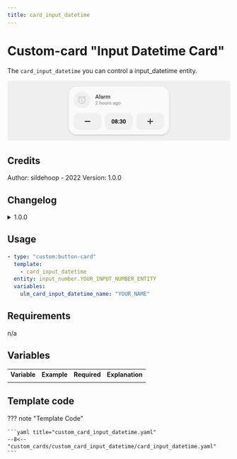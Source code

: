 ```yaml
---
title: card_input_datetime
---
```

<!-- markdownlint-disable MD046 -->

# Custom-card "Input Datetime Card"

The `card_input_datetime` you can control a input_datetime entity.

![Input Datetime Card](../../assets/img/card_input_datetime.png)

## Credits

Author: sildehoop - 2022
Version: 1.0.0

## Changelog

<details>
<summary>1.0.0</summary>
Initial release
</details>

## Usage

```yaml
- type: "custom:button-card"
  template:
    - card_input_datetime
  entity: input_number.YOUR_INPUT_NUMBER_ENTITY
  variables:
    ulm_card_input_datetime_name: "YOUR_NAME"
```

## Requirements

n/a

## Variables

<table>
<tr>
<th>Variable</th>
<th>Example</th>
<th>Required</th>
<th>Explanation</th>
</tr>
<tr>
<td></td>
<td></td>
<td></td>
<td></td>
</tr>
</table>

## Template code

??? note "Template Code"

    ```yaml title="custom_card_input_datetime.yaml"
    --8<-- "custom_cards/custom_card_input_datetime/card_input_datetime.yaml"
    ```
